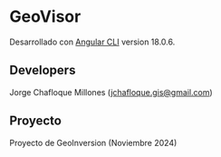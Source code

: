 # GeoVisor

Desarrollado con [Angular CLI](https://github.com/angular/angular-cli) version 18.0.6.

## Developers

Jorge Chafloque Millones (jchafloque.gis@gmail.com)

## Proyecto

Proyecto de GeoInversion (Noviembre 2024)


